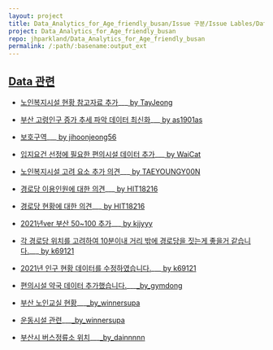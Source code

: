 ```yaml
---
layout: project
title: Data_Analytics_for_Age_friendly_busan/Issue 구분/Issue Lables/Data 관련
project: Data_Analytics_for_Age_friendly_busan
repo: jhparkland/Data_Analytics_for_Age_friendly_busan
permalink: /:path/:basename:output_ext
---
```


## [Data 관련](https://github.com/pwjdgus/Data_Analytics_for_Age_friendly_busan/labels/Data%20%EA%B4%80%EB%A0%A8)

- [노인복지시설 현황 참고자료 추가](https://github.com/pwjdgus/Data_Analytics_for_Age_friendly_busan/issues/115)___[ by TayJeong](https://github.com/TayJeong)

- [부산 고령인구 증가 추세 파악 데이터 최신화](https://github.com/pwjdgus/Data_Analytics_for_Age_friendly_busan/issues/117)___[ by as1901as](https://github.com/as1901as)

- [보호구역](https://github.com/pwjdgus/Data_Analytics_for_Age_friendly_busan/issues/126)___[ by jihoonjeong56](https://github.com/jihoonjeong56)

- [입지요건 선정에 필요한 편의시설 데이터 추가](https://github.com/pwjdgus/Data_Analytics_for_Age_friendly_busan/issues/128)___[ by WaiCat](https://github.com/WaiCat)

- [노인복지시설 고려 요소 추가 의견](https://github.com/pwjdgus/Data_Analytics_for_Age_friendly_busan/issues/133)___[ by TAEYOUNGY00N](https://github.com/TAEYOUNGY00N)

- [경로당 이용인원에 대한 의견](https://github.com/pwjdgus/Data_Analytics_for_Age_friendly_busan/issues/168)___[ by HIT18216](https://github.com/HIT18216)

- [경로당 현황에 대한 의견](https://github.com/pwjdgus/Data_Analytics_for_Age_friendly_busan/issues/169)___[ by HIT18216](https://github.com/HIT18216)

- [2021년ver 부산 50~100  추가](https://github.com/pwjdgus/Data_Analytics_for_Age_friendly_busan/issues/220)___[ by kjjyyy](https://github.com/kjjyyy)

- [각 경로당 위치를 고려하여 10분이내 거리 밖에 경로당을 짓는게 좋을거 같습니다.](https://github.com/pwjdgus/Data_Analytics_for_Age_friendly_busan/issues/232)___[ by k69121](https://github.com/k69121)

- [2021년 인구 현황 데이터를 수정하였습니다.](https://github.com/pwjdgus/Data_Analytics_for_Age_friendly_busan/issues/244)___[ by k69121](https://github.com/k69121)

- [편의시설 약국 데이터 추가했습니다.](https://github.com/pwjdgus/Data_Analytics_for_Age_friendly_busan/issues/284)___[_by_gymdong](https://github.com/gymdong)

- [부산 노인교실 현황](https://github.com/pwjdgus/Data_Analytics_for_Age_friendly_busan/issues/285)___[_by_winnersupa](https://github.com/winnersupa)

- [운동시설 관련](https://github.com/pwjdgus/Data_Analytics_for_Age_friendly_busan/issues/309)___[_by_winnersupa](https://github.com/winnersupa)

- [부산시 버스정류소 위치](https://github.com/pwjdgus/Data_Analytics_for_Age_friendly_busan/pull/314)___[_by_dainnnnn](https://github.com/dainnnnn)
